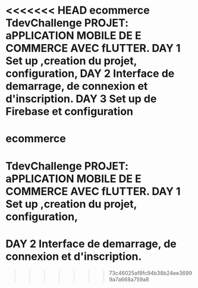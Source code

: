 <<<<<<< HEAD
ecommerce
TdevChallenge PROJET: aPPLICATION MOBILE DE E COMMERCE AVEC fLUTTER. DAY 1 Set up ,creation du projet, configuration,
DAY 2 Interface de demarrage, de connexion et d'inscription.
DAY 3 Set up de Firebase et configuration
=======
# ecommerce

# TdevChallenge PROJET: aPPLICATION MOBILE DE E COMMERCE AVEC fLUTTER. DAY 1 Set up ,creation du projet, configuration,
#  DAY 2 Interface de demarrage, de connexion et d'inscription.
>>>>>>> 73c46025af8fc94b38b24ee36999a7a668a759a8

